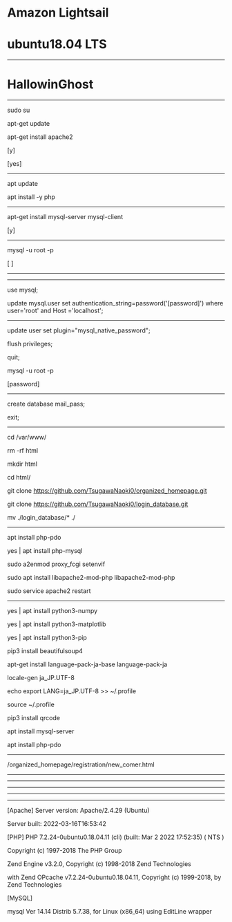 # Amazon Lightsail
# ubuntu18.04 LTS

-------------------------------------------------------------------

# HallowinGhost

-------------------------------------------------------------------
sudo su

apt-get update

apt-get install apache2

[y]

[yes]

------------------------------------------------------------------
apt update

apt install -y php

------------------------------------------------------------------
apt-get install mysql-server mysql-client

[y]

-------------------------------------------------------------------
mysql -u root -p

[ ]

-------------------------------------------------------------------
-------------------------------------------------------------------
use mysql;  

update mysql.user set authentication_string=password('[password]') where user='root' and Host ='localhost';

-------------------------------------------------------------------
update user set  plugin="mysql_native_password";

flush privileges;

quit;

mysql -u root -p

[password]

--------------------------------------------------------------------

create database mail_pass;

exit;

-------------------------------------------------------------------
cd /var/www/

rm -rf html

mkdir html

cd html/

git clone https://github.com/TsugawaNaoki0/organized_homepage.git

git clone https://github.com/TsugawaNaoki0/login_database.git

mv ./login_database/* ./

-------------------------------------------------------------------

apt install php-pdo

yes | apt install php-mysql

sudo a2enmod proxy_fcgi setenvif

sudo apt install libapache2-mod-php libapache2-mod-php

sudo service apache2 restart

-------------------------------------------------------------------

yes | apt install python3-numpy

yes | apt install python3-matplotlib

yes | apt install python3-pip

pip3 install beautifulsoup4

apt-get install language-pack-ja-base language-pack-ja

locale-gen ja_JP.UTF-8

echo export LANG=ja_JP.UTF-8 >> ~/.profile

source ~/.profile

pip3 install qrcode

apt install mysql-server

apt install php-pdo

--------------------------------------------------------------------
/organized_homepage/registration/new_comer.html

--------------------------------------------------------------------
--------------------------------------------------------------------
--------------------------------------------------------------------
--------------------------------------------------------------------
--------------------------------------------------------------------
[Apache]
Server version: Apache/2.4.29 (Ubuntu)

Server built:   2022-03-16T16:53:42


[PHP]
PHP 7.2.24-0ubuntu0.18.04.11 (cli) (built: Mar  2 2022 17:52:35) ( NTS )

Copyright (c) 1997-2018 The PHP Group

Zend Engine v3.2.0, Copyright (c) 1998-2018 Zend Technologies
    
with Zend OPcache v7.2.24-0ubuntu0.18.04.11, Copyright (c) 1999-2018, by Zend Technologies


[MySQL]

mysql  Ver 14.14 Distrib 5.7.38, for Linux (x86_64) using  EditLine wrapper

